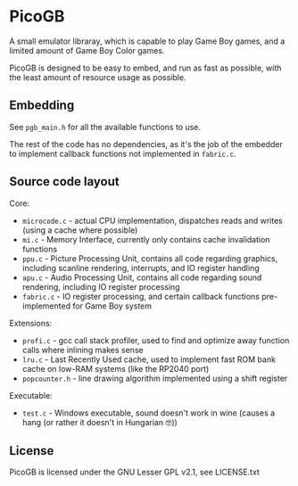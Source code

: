 # PicoGB

A small emulator libraray, which is capable to play Game Boy games, and a limited amount of Game Boy Color games.

PicoGB is designed to be easy to embed, and run as fast as possible, with the least amount of resource usage as possible.

## Embedding

See `pgb_main.h` for all the available functions to use.

The rest of the code has no dependencies, as it's the job of the embedder to implement callback functions not implemented in `fabric.c`.

## Source code layout

Core:
- `microcode.c` - actual CPU implementation, dispatches reads and writes (using a cache where possible)
- `mi.c` - Memory Interface, currently only contains cache invalidation functions
- `ppu.c` - Picture Processing Unit, contains all code regarding graphics, including scanline rendering, interrupts, and IO register handling
- `apu.c` - Audio Processing Unit, contains all code regarding sound rendering, including IO register processing
- `fabric.c` - IO register processing, and certain callback functions pre-implemented for Game Boy system

Extensions:
- `profi.c` - gcc call stack profiler, used to find and optimize away function calls where inlining makes sense
- `lru.c` - Last Recently Used cache, used to implement fast ROM bank cache on low-RAM systems (like the RP2040 port)
- `popcounter.h` - line drawing algorithm implemented using a shift register

Executable:
- `test.c` - Windows executable, sound doesn't work in wine (causes a hang (or rather it doesn't in Hungarian 🤓))

## License

PicoGB is licensed under the GNU Lesser GPL v2.1, see LICENSE.txt
